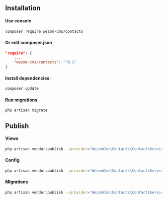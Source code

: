 ## Installation

#### Use console
```bash
composer require wezom-cms/contacts
```
#### Or edit composer.json
```json
"require": {
    ...
    "wezom-cms/contacts": "^8.1"
}
```
#### Install dependencies:
```bash
composer update
```
#### Run migrations
```bash
php artisan migrate
```

## Publish
#### Views
```bash
php artisan vendor:publish --provider="WezomCms\Contacts\ContactsServiceProvider" --tag="views"
```
#### Config
```bash
php artisan vendor:publish --provider="WezomCms\Contacts\ContactsServiceProvider" --tag="config"
```
#### Migrations
```bash
php artisan vendor:publish --provider="WezomCms\Contacts\ContactsServiceProvider" --tag="migrations"
```
